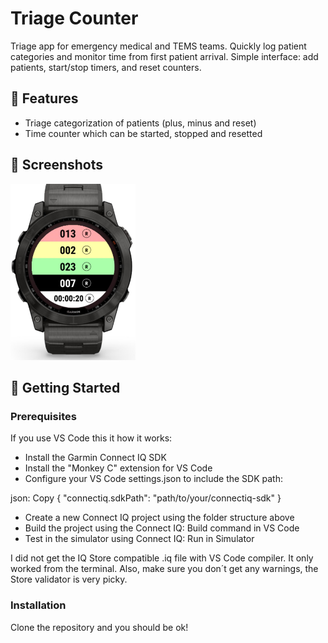 # Triage Counter

Triage app for emergency medical and TEMS teams. Quickly log patient categories and monitor time from first patient arrival. Simple interface: add patients, start/stop timers, and reset counters.

## 🌟 Features

- Triage categorization of patients (plus, minus and reset)
- Time counter which can be started, stopped and resetted

## 📸 Screenshots

<img src="https://github.com/jisosavi/TriageCounter/blob/main/screenshots/Triage%20Counter_Screenshot_01.jpg" width="200">

## 🚀 Getting Started

### Prerequisites

If you use VS Code this it how it works:

- Install the Garmin Connect IQ SDK
- Install the "Monkey C" extension for VS Code
- Configure your VS Code settings.json to include the SDK path:

json:
Copy
{
    "connectiq.sdkPath": "path/to/your/connectiq-sdk"
}

- Create a new Connect IQ project using the folder structure above
- Build the project using the Connect IQ: Build command in VS Code
- Test in the simulator using Connect IQ: Run in Simulator

I did not get the IQ Store compatible .iq file with VS Code compiler. It only worked from the terminal.
Also, make sure you don´t get any warnings, the Store validator is very picky.

### Installation

Clone the repository and you should be ok!
